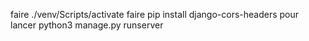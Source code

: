 faire ./venv/Scripts/activate 
faire pip install django-cors-headers
pour lancer python3 manage.py runserver
